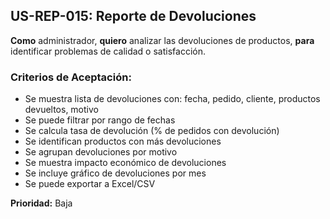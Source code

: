 ## US-REP-015: Reporte de Devoluciones
**Como** administrador,
**quiero** analizar las devoluciones de productos,
**para** identificar problemas de calidad o satisfacción.

### Criterios de Aceptación:
- Se muestra lista de devoluciones con: fecha, pedido, cliente, productos devueltos, motivo
- Se puede filtrar por rango de fechas
- Se calcula tasa de devolución (% de pedidos con devolución)
- Se identifican productos con más devoluciones
- Se agrupan devoluciones por motivo
- Se muestra impacto económico de devoluciones
- Se incluye gráfico de devoluciones por mes
- Se puede exportar a Excel/CSV

**Prioridad:** Baja
